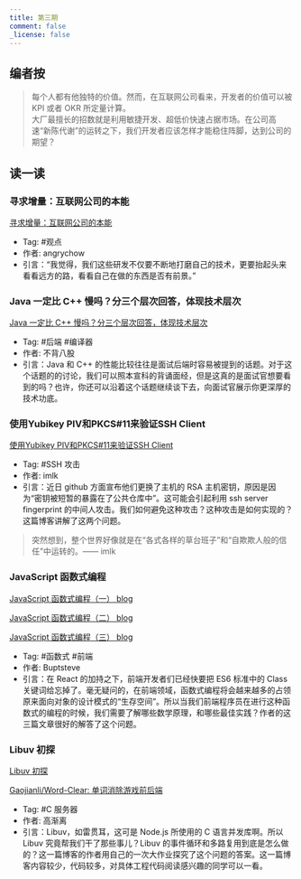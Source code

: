 ```yaml
---
title: 第三期
comment: false
_license: false
---
```


## 编者按

> 每个人都有他独特的价值。然而，在互联网公司看来，开发者的价值可以被 KPI 或者 OKR 所定量计算。
> <br>
> 大厂最擅长的招数就是利用敏捷开发、超低价快速占据市场。在公司高速“新陈代谢”的运转之下，我们开发者应该怎样才能稳住阵脚，达到公司的期望？

## 读一读

### 寻求增量：互联网公司的本能

[寻求增量：互联网公司的本能](https://angrychow.github.io/angrychow-blog/2023/04/08/%E5%AF%BB%E6%B1%82%E5%A2%9E%E9%87%8F%EF%BC%9A%E4%BA%92%E8%81%94%E7%BD%91%E5%85%AC%E5%8F%B8%E7%9A%84%E6%9C%AC%E8%83%BD/)

- Tag: #观点 
- 作者: angrychow
- 引言：“我觉得，我们这些研发不仅要不断地打磨自己的技术，更要抬起头来看看远方的路，看看自己在做的东西是否有前景。”

### Java 一定比 C++ 慢吗？分三个层次回答，体现技术层次

[Java 一定比 C++ 慢吗？分三个层次回答，体现技术层次](https://mp.weixin.qq.com/s/CFQIk2fq_KErHge5cUALQQ)

- Tag: #后端 #编译器 
- 作者: 不背八股
- 引言：Java 和 C++ 的性能比较往往是面试后端时容易被提到的话题。对于这个话题的的讨论，我们可以照本宣科的背诵面经，但是这真的是面试官想要看到的吗？也许，你还可以沿着这个话题继续谈下去，向面试官展示你更深厚的技术功底。

### 使用Yubikey PIV和PKCS#11来验证SSH Client

[使用Yubikey PIV和PKCS#11来验证SSH Client](https://blog.imlk.top/posts/yubikey-ssh-piv-cert/)

- Tag: #SSH 攻击 
- 作者: imlk
- 引言：近日 github 方面宣布他们更换了主机的 RSA 主机密钥，原因是因为“密钥被短暂的暴露在了公共仓库中”。这可能会引起利用 ssh server fingerprint 的中间人攻击。我们如何避免这种攻击？这种攻击是如何实现的？这篇博客讲解了这两个问题。
> 突然想到，整个世界好像就是在“各式各样的草台班子”和“自欺欺人般的信任”中运转的。—— imlk


### JavaScript 函数式编程
[JavaScript 函数式编程（一） blog](https://buptsteve.github.io/blog/posts/009.fp-in-js-1.html)

[JavaScript 函数式编程（二） blog](https://buptsteve.github.io/blog/posts/010.fp-in-js-2.html)

[JavaScript 函数式编程（三） blog](https://buptsteve.github.io/blog/posts/014.fp-in-js-3.html)

- Tag: #函数式 #前端 
- 作者: Buptsteve
- 引言：在 React 的加持之下，前端开发者们已经快要把 ES6 标准中的 Class 关键词给忘掉了。毫无疑问的，在前端领域，函数式编程将会越来越多的占领原来面向对象的设计模式的“生存空间”。所以当我们前端程序员在进行这种函数式的编程的时候，我们需要了解哪些数学原理，和哪些最佳实践？作者的这三篇文章很好的解答了这个问题。

### Libuv 初探

[Libuv 初探](https://blog.gaojianli.me/2019/05/11/Libuv%E5%88%9D%E6%8E%A2/)

[Gaojianli/Word-Clear: 单词消除游戏前后端](https://github.com/Gaojianli/Word-Clear)

- Tag: #C 服务器 
- 作者: 高渐离
- 引言：Libuv，如雷贯耳，这可是 Node.js 所使用的 C 语言并发库啊。所以 Libuv 究竟帮我们干了那些事儿？Libuv 的事件循环和多路复用到底是怎么做的？这一篇博客的作者用自己的一次大作业探究了这个问题的答案。这一篇博客内容较少，代码较多，对具体工程代码阅读感兴趣的同学可以一看。